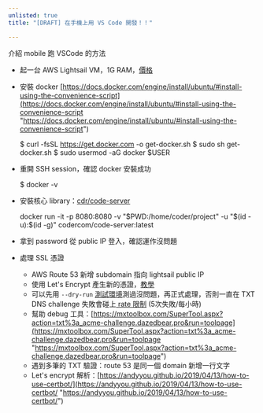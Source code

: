 ```yaml
---
unlisted: true
title: "[DRAFT] 在手機上用 VS Code 開發！！"

---
```

介紹 mobile 跑 VSCode 的方法

* 起一台 AWS Lightsail VM，1G RAM，[價格](https://aws.amazon.com/tw/lightsail/pricing/)
* 安裝 docker [https://docs.docker.com/engine/install/ubuntu/#install-using-the-convenience-script](https://docs.docker.com/engine/install/ubuntu/#install-using-the-convenience-script "https://docs.docker.com/engine/install/ubuntu/#install-using-the-convenience-script")

    $ curl -fsSL https://get.docker.com -o get-docker.sh
    $ sudo sh get-docker.sh
    $ sudo usermod -aG docker $USER

* 重開 SSH session，確認 docker 安裝成功

    $ docker -v

* 安裝核心 library：[cdr/code-server](https://github.com/cdr/code-server)

    docker run -it -p 8080:8080 -v "$PWD:/home/coder/project" -u "$(id -u):$(id -g)" codercom/code-server:latest

* 拿到 password 從 public IP 登入，確認運作沒問題
* 處理 SSL 憑證
  * AWS Route 53 新增 subdomain 指向 lightsail public IP
  * 使用 Let's Encrypt 產生新的憑證，[教學](https://lightsail.aws.amazon.com/ls/docs/en_us/articles/amazon-lightsail-using-lets-encrypt-certificates-with-wordpress)
  * 可以先用 `--dry-run` [測試環境](https://letsencrypt.org/zh-tw/docs/staging-environment/)測過沒問題，再正式處理，否則一直在 TXT DNS challenge 失敗會碰上[ rate 限制](https://letsencrypt.org/zh-tw/docs/rate-limits/) (5次失敗/每小時)
  * 幫助 debug 工具：[https://mxtoolbox.com/SuperTool.aspx?action=txt%3a_acme-challenge.dazedbear.pro&run=toolpage](https://mxtoolbox.com/SuperTool.aspx?action=txt%3a_acme-challenge.dazedbear.pro&run=toolpage "https://mxtoolbox.com/SuperTool.aspx?action=txt%3a_acme-challenge.dazedbear.pro&run=toolpage")
  * 遇到多筆的 TXT 驗證：route 53 是同一個 domain 新增一行文字
  * Let's encrypt 解析：[https://andyyou.github.io/2019/04/13/how-to-use-certbot/](https://andyyou.github.io/2019/04/13/how-to-use-certbot/ "https://andyyou.github.io/2019/04/13/how-to-use-certbot/")

<!-- truncate -->